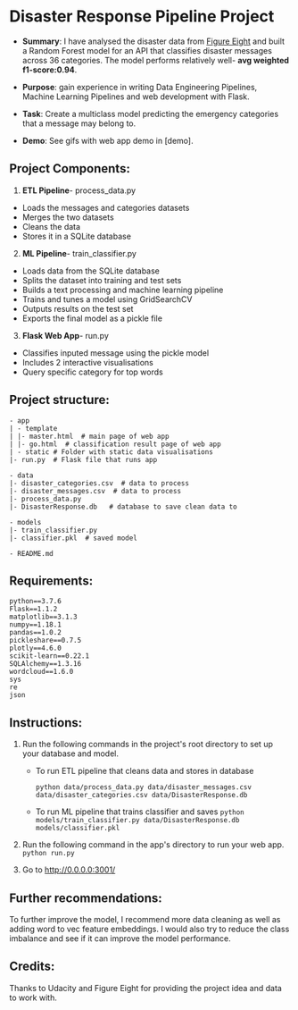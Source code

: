 # Disaster Response Pipeline Project

* <b>Summary</b>: 
I have analysed the disaster data from <a href="https://www.figure-eight.com/">Figure Eight</a> and built a Random Forest model for an API that classifies disaster messages across 36 categories. The model performs relatively well- <b>avg weighted f1-score:0.94</b>. 

* <b>Purpose</b>: gain experience in writing Data Engineering Pipelines, Machine Learning Pipelines and web development with Flask.

* <b>Task</b>: Create a multiclass model predicting the emergency categories that a message may belong to.

* <b>Demo</b>: See gifs with web app demo in [demo].

## Project Components:

1. <b>ETL Pipeline</b>- process_data.py

* Loads the messages and categories datasets
* Merges the two datasets
* Cleans the data
* Stores it in a SQLite database

2. <b>ML Pipeline</b>- train_classifier.py

* Loads data from the SQLite database
* Splits the dataset into training and test sets
* Builds a text processing and machine learning pipeline
* Trains and tunes a model using GridSearchCV
* Outputs results on the test set
* Exports the final model as a pickle file

3. <b>Flask Web App</b>- run.py
* Classifies inputed message using the pickle model
* Includes 2 interactive visualisations
* Query specific category for top words

## Project structure:

```
- app
| - template
| |- master.html  # main page of web app
| |- go.html  # classification result page of web app
| - static # Folder with static data visualisations
|- run.py  # Flask file that runs app

- data
|- disaster_categories.csv  # data to process 
|- disaster_messages.csv  # data to process
|- process_data.py
|- DisasterResponse.db   # database to save clean data to

- models
|- train_classifier.py
|- classifier.pkl  # saved model 

- README.md
```

## Requirements:

```
python==3.7.6
Flask==1.1.2
matplotlib==3.1.3
numpy==1.18.1
pandas==1.0.2
pickleshare==0.7.5
plotly==4.6.0
scikit-learn==0.22.1
SQLAlchemy==1.3.16
wordcloud==1.6.0
sys
re
json
```

## Instructions:
1. Run the following commands in the project's root directory to set up your database and model.

    - To run ETL pipeline that cleans data and stores in database

        `python data/process_data.py data/disaster_messages.csv data/disaster_categories.csv data/DisasterResponse.db`
    - To run ML pipeline that trains classifier and saves
        `python models/train_classifier.py data/DisasterResponse.db models/classifier.pkl`

2. Run the following command in the app's directory to run your web app.
    `python run.py`

3. Go to http://0.0.0.0:3001/

## Further recommendations:
To further improve the model, I recommend more data cleaning as well as adding word to vec feature embeddings. I would also try to reduce the class imbalance and see if it can improve the model performance.

## Credits:
Thanks to Udacity and Figure Eight for providing the project idea and data to work with.
